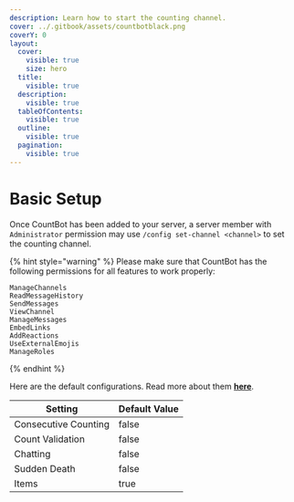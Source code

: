```yaml
---
description: Learn how to start the counting channel.
cover: ../.gitbook/assets/countbotblack.png
coverY: 0
layout:
  cover:
    visible: true
    size: hero
  title:
    visible: true
  description:
    visible: true
  tableOfContents:
    visible: true
  outline:
    visible: true
  pagination:
    visible: true
---
```


# Basic Setup

Once CountBot has been added to your server, a server member with `Administrator` permission may use `/config set-channel <channel>` to set the counting channel.

{% hint style="warning" %}
Please make sure that CountBot has the following permissions for all features to work properly:

```
ManageChannels
ReadMessageHistory
SendMessages
ViewChannel
ManageMessages
EmbedLinks
AddReactions
UseExternalEmojis
ManageRoles
```
{% endhint %}

Here are the default configurations. Read more about them [**here**](advanced.md).

| Setting              | Default Value |
| -------------------- | ------------- |
| Consecutive Counting | false         |
| Count Validation     | false         |
| Chatting             | false         |
| Sudden Death         | false         |
| Items                | true          |
